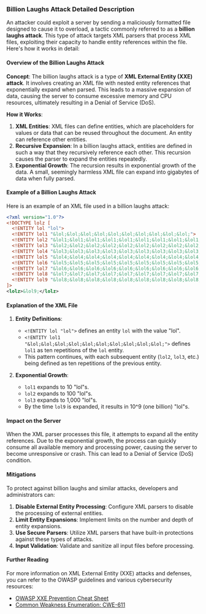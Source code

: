 ### Billion Laughs Attack Detailed Description

An attacker could exploit a server by sending a maliciously formatted file designed to cause it to overload, a tactic commonly referred to as a **billion laughs attack**. This type of attack targets XML parsers that process XML files, exploiting their capacity to handle entity references within the file. Here's how it works in detail:

#### Overview of the Billion Laughs Attack

**Concept**: The billion laughs attack is a type of **XML External Entity (XXE) attack**. It involves creating an XML file with nested entity references that exponentially expand when parsed. This leads to a massive expansion of data, causing the server to consume excessive memory and CPU resources, ultimately resulting in a Denial of Service (DoS).

**How it Works**:

1. **XML Entities**: XML files can define entities, which are placeholders for values or data that can be reused throughout the document. An entity can reference other entities.
2. **Recursive Expansion**: In a billion laughs attack, entities are defined in such a way that they recursively reference each other. This recursion causes the parser to expand the entities repeatedly.
3. **Exponential Growth**: The recursion results in exponential growth of the data. A small, seemingly harmless XML file can expand into gigabytes of data when fully parsed.

#### Example of a Billion Laughs Attack

Here is an example of an XML file used in a billion laughs attack:

```xml
<?xml version="1.0"?>
<!DOCTYPE lolz [
  <!ENTITY lol "lol">
  <!ENTITY lol1 "&lol;&lol;&lol;&lol;&lol;&lol;&lol;&lol;&lol;&lol;">
  <!ENTITY lol2 "&lol1;&lol1;&lol1;&lol1;&lol1;&lol1;&lol1;&lol1;&lol1;&lol1;">
  <!ENTITY lol3 "&lol2;&lol2;&lol2;&lol2;&lol2;&lol2;&lol2;&lol2;&lol2;&lol2;">
  <!ENTITY lol4 "&lol3;&lol3;&lol3;&lol3;&lol3;&lol3;&lol3;&lol3;&lol3;&lol3;">
  <!ENTITY lol5 "&lol4;&lol4;&lol4;&lol4;&lol4;&lol4;&lol4;&lol4;&lol4;&lol4;">
  <!ENTITY lol6 "&lol5;&lol5;&lol5;&lol5;&lol5;&lol5;&lol5;&lol5;&lol5;&lol5;">
  <!ENTITY lol7 "&lol6;&lol6;&lol6;&lol6;&lol6;&lol6;&lol6;&lol6;&lol6;&lol6;">
  <!ENTITY lol8 "&lol7;&lol7;&lol7;&lol7;&lol7;&lol7;&lol7;&lol7;&lol7;&lol7;">
  <!ENTITY lol9 "&lol8;&lol8;&lol8;&lol8;&lol8;&lol8;&lol8;&lol8;&lol8;&lol8;">
]>
<lolz>&lol9;</lolz>
```

#### Explanation of the XML File

1. **Entity Definitions**:
   - `<!ENTITY lol "lol">` defines an entity `lol` with the value "lol".
   - `<!ENTITY lol1 "&lol;&lol;&lol;&lol;&lol;&lol;&lol;&lol;&lol;&lol;">` defines `lol1` as ten repetitions of the `lol` entity.
   - This pattern continues, with each subsequent entity (`lol2`, `lol3`, etc.) being defined as ten repetitions of the previous entity.

2. **Exponential Growth**:
   - `lol1` expands to 10 "lol"s.
   - `lol2` expands to 100 "lol"s.
   - `lol3` expands to 1,000 "lol"s.
   - By the time `lol9` is expanded, it results in 10^9 (one billion) "lol"s.

#### Impact on the Server

When the XML parser processes this file, it attempts to expand all the entity references. Due to the exponential growth, the process can quickly consume all available memory and processing power, causing the server to become unresponsive or crash. This can lead to a Denial of Service (DoS) condition.

#### Mitigations

To protect against billion laughs and similar attacks, developers and administrators can:

1. **Disable External Entity Processing**: Configure XML parsers to disable the processing of external entities.
2. **Limit Entity Expansions**: Implement limits on the number and depth of entity expansions.
3. **Use Secure Parsers**: Utilize XML parsers that have built-in protections against these types of attacks.
4. **Input Validation**: Validate and sanitize all input files before processing.

#### Further Reading

For more information on XML External Entity (XXE) attacks and defenses, you can refer to the OWASP guidelines and various cybersecurity resources:

- [OWASP XXE Prevention Cheat Sheet](https://cheatsheetseries.owasp.org/cheatsheets/XML_External_Entity_Prevention_Cheat_Sheet.html)
- [Common Weakness Enumeration: CWE-611](https://cwe.mitre.org/data/definitions/611.html)
